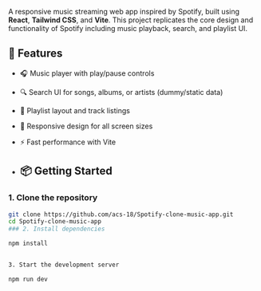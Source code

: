 A responsive music streaming web app inspired by Spotify, built using **React**, **Tailwind CSS**, and **Vite**. This project replicates the core design and functionality of Spotify including music playback, search, and playlist UI.

## 🚀 Features

- 🎧 Music player with play/pause controls
- 🔍 Search UI for songs, albums, or artists (dummy/static data)
- 📁 Playlist layout and track listings
- 📱 Responsive design for all screen sizes
- ⚡️ Fast performance with Vite

- ## 📦 Getting Started

### 1. Clone the repository

```bash
git clone https://github.com/acs-18/Spotify-clone-music-app.git
cd Spotify-clone-music-app
### 2. Install dependencies

npm install


3. Start the development server

npm run dev


